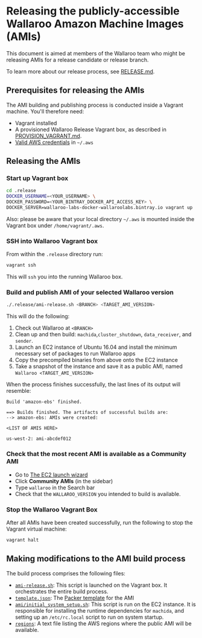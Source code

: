 # Releasing the publicly-accessible Wallaroo Amazon Machine Images (AMIs)

This document is aimed at members of the Wallaroo team who might be releasing
AMIs for a release candidate or release branch.

To learn more about our release process, see [RELEASE.md](RELEASE.md).

## Prerequisites for releasing the AMIs

The AMI building and publishing process is conducted inside a Vagrant
machine. You'll therefore need:

* Vagrant installed
* A provisioned Wallaroo Release Vagrant box, as described in
  [PROVISION_VAGRANT.md](PROVISION_VAGRANT.md).
* [Valid AWS credentials][aws_creds] in `~/.aws`

## Releasing the AMIs

### Start up Vagrant box

```bash
cd .release
DOCKER_USERNAME=<YOUR_USERNAME> \
DOCKER_PASSWORD=<YOUR_BINTRAY_DOCKER_API_ACCESS_KEY> \
DOCKER_SERVER=wallaroo-labs-docker-wallaroolabs.bintray.io vagrant up
```

Also: please be aware that your local directory `~/.aws` is mounted inside the
Vagrant box under `/home/vagrant/.aws`.


### SSH into Wallaroo Vagrant box

From within the `.release` directory run:

```bash
vagrant ssh
```

This will `ssh` you into the running Wallaroo box.

### Build and publish AMI of your selected Wallaroo version

```bash
./.release/ami-release.sh <BRANCH> <TARGET_AMI_VERSION>
```

This will do the following:

1. Check out Wallaroo at `<BRANCH>`
2. Clean up and then build: `machida`,`cluster_shutdown`,
  `data_receiver`, and `sender`.
3. Launch an EC2 instance of Ubuntu 16.04 and install the
   minimum necessary set of packages to run Wallaroo apps
4. Copy the precompiled binaries from above onto the EC2 instance
5. Take a snapshot of the instance and save it as a public AMI,
   named `Wallaroo <TARGET_AMI_VERSION>`

When the process finishes successfully, the last lines of its output will resemble:

```
Build 'amazon-ebs' finished.

==> Builds finished. The artifacts of successful builds are:
--> amazon-ebs: AMIs were created:

<LIST OF AMIS HERE>

us-west-2: ami-abcdef012
```

### Check that the most recent AMI is available as a Community AMI

* Go to [The EC2 launch wizard][ec2_launch_wizard]
* Click **Community AMIs** (in the sidebar)
* Type `wallaroo` in the Search bar
* Check that the `WALLAROO_VERSION` you intended to build is available.

### Stop the Wallaroo Vagrant Box

After all AMIs have been created successfully, run the following to stop the Vagrant virtual machine:

```bash
vagrant halt
```

## Making modifications to the AMI build process

The build process comprises the following files:

* [`ami-release.sh`](../../.release/ami-release.sh): This script is launched on
  the Vagrant box. It orchestrates the entire build process.
* [`template.json`](../../.release/ami/template.json): The [Packer template][packer_template] for the AMI
* [`ami/initial_system_setup.sh`](../../.release/ami/initial_system_setup.sh):
  This script is run on the EC2 instance. It is responsible for installing the
  runtime dependencies for `machida`, and setting up an `/etc/rc.local` script to run
  on system startup.
* [`regions`](../../.release/ami/regions): A text file listing the AWS regions
  where the public AMI will be available.


[aws_creds]: https://developer.amazon.com/docs/smapi/set-up-credentials-for-an-amazon-web-services-account.html
[ec2_launch_wizard]: https://console.aws.amazon.com/ec2/v2/home?region=us-east-1#LaunchInstanceWizard
[packer_template]: https://www.packer.io/docs/templates/index.html
